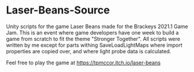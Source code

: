 # Laser-Beans-Source
Unity scripts for the game Laser Beans made for the Brackeys 2021.1 Game Jam. This is an event where game developers have one week to build a game from scratch to fit the theme "Stronger Together". All scripts were written by me except for parts withing SaveLoadLightMaps where import properties are copied over, and where light probe data is calculated.

Feel free to play the game at https://tpmccor.itch.io/laser-beans
